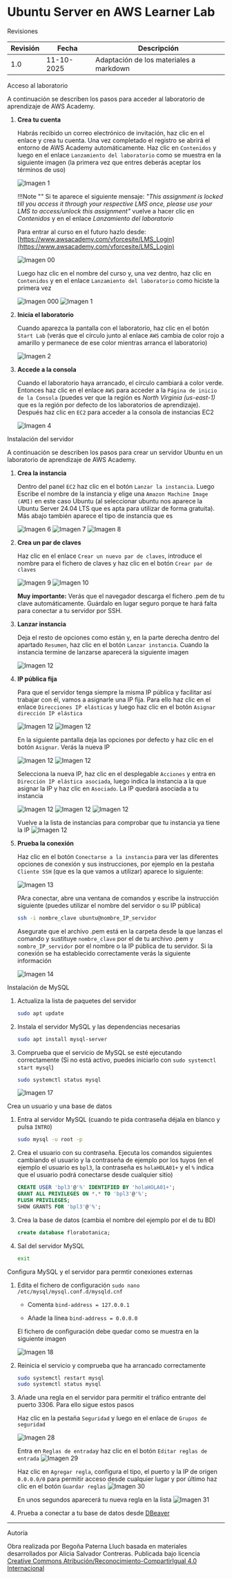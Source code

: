 # Ubuntu Server en AWS Learner Lab

<span class="mi_h3">Revisiones</span>

|Revisión | Fecha| Descripción|
|---------|------|-------------|
|1.0 | 11-10-2025 | Adaptación de los materiales a markdown|


<span class="mi_h3">Acceso al laboratorio</span>

A continuación se describen los pasos para acceder al laboratorio de aprendizaje de AWS Academy.

1. **Crea tu cuenta**

    Habrás recibido un correo electrónico de invitación, haz clic en el enlace y crea tu cuenta. Una vez completado el registro se abrirá el entorno de AWS Academy automáticamente. Haz clic en `Contenidos` y luego en el enlace `Lanzamiento del laboratorio` como se muestra en la siguiente imagen (la primera vez que entres deberás aceptar los términos de uso)

    ![Imagen 1](img/AWS/imagen_001.jpg)

    !!!Note ""
        Si te aparece el siguiente mensaje: *"This assignment is locked till you access it through your respective LMS once, please use your LMS to access/unlock this assignment"* vuelve a hacer clic en *Contenidos* y en el enlace *Lanzamiento del laboratorio*

    Para entrar al curso en el futuro hazlo desde: [https://www.awsacademy.com/vforcesite/LMS_Login](https://www.awsacademy.com/vforcesite/LMS_Login)

    ![Imagen 00](img/AWS/imagen_00r.jpg)

    Luego haz clic en el nombre del curso y, una vez dentro, haz clic en `Contenidos` y en el enlace `Lanzamiento del laboratorio` como hiciste la primera vez 

    ![Imagen 000](img/AWS/imagen_000.jpg)
    ![Imagen 1](img/AWS/imagen_001.jpg)

    
2. **Inicia el laboratorio**

    Cuando aparezca la pantalla con el laboratorio, haz clic en el botón `Start Lab` (verás que el círculo junto al enlace `AWS` cambia de color rojo a amarillo y permanece de ese color mientras arranca el laboratorio)

    ![Imagen 2](img/AWS/imagen_002.jpg)

3. **Accede a la consola**

    Cuando el laboratorio haya arrancado, el círculo cambiará a color verde. Entonces haz clic en el enlace `AWS` para acceder a la `Página de inicio de la Consola` (puedes ver que la región es *North Virginia (us-east-1)* que es la región por defecto de los laboratorios de aprendizaje). Después haz clic en `EC2` para acceder a la consola de instancias EC2

    ![Imagen 4](img/AWS/imagen_004b.jpg)


<span class="mi_h3">Instalación del servidor</span>

A continuación se describen los pasos para crear un servidor Ubuntu en un laboratorio de aprendizaje de AWS Academy.

1. **Crea la instancia**

    Dentro del panel `EC2` haz clic en el botón `Lanzar la instancia`. Luego Escribe el nombre de la instancia y elige una `Amazon Machine Image (AMI)` en este caso Ubuntu (al seleccionar ubuntu nos aparece la Ubuntu Server 24.04 LTS que es apta para utilizar de forma gratuita). Más abajo también aparece el tipo de instancia que es

    ![Imagen 6](img/AWS/imagen_006.jpg)
    ![Imagen 7](img/AWS/imagen_007.jpg)
    ![Imagen 8](img/AWS/imagen_008.jpg)

2. **Crea un par de claves**

    Haz clic en el enlace `Crear un nuevo par de claves`, introduce el nombre para el fichero de claves y haz clic en el botón `Crear par de claves`

    ![Imagen 9](img/AWS/imagen_009.jpg)
    ![Imagen 10](img/AWS/imagen_010r.jpg)

    <span class="mis_avisos">**Muy importante:** Verás que el navegador descarga el fichero .pem de tu clave automáticamente. Guárdalo en lugar seguro porque te hará falta para conectar a tu servidor por SSH.</span>

3. **Lanzar instancia**
 
    Deja el resto de opciones como están y, en la parte derecha dentro del apartado `Resumen`, haz clic en el botón `Lanzar instancia`. Cuando la instancia termine de lanzarse aparecerá la siguiente imagen

    ![Imagen 12](img/AWS/imagen_012.jpg)


4. **IP pública fija**

    Para que el servidor tenga siempre la misma IP pública y facilitar así trabajar con él, vamos a asignarle una IP fija. Para ello haz clic en el enlace `Direcciones IP elásticas` y luego haz clic en el botón `Asignar dirección IP elástica` 
   
    ![Imagen 12](img/AWS/AWS_IP_1.jpg)
    ![Imagen 12](img/AWS/AWS_IP_2.jpg)

    En la siguiente pantalla deja las opciones por defecto y haz clic en el botón `Asignar`. Verás la nueva IP
   
    ![Imagen 12](img/AWS/AWS_IP_3.jpg)
    ![Imagen 12](img/AWS/AWS_IP_4.jpg)

    Selecciona la nueva IP, haz clic en el desplegable `Acciones` y entra en `Dirección IP elástica asociada`, luego indica la instancia a la que asignar la IP y haz clic en `Asociado`. La IP quedará asociada a tu instancia

    ![Imagen 12](img/AWS/AWS_IP_5.jpg)
    ![Imagen 12](img/AWS/AWS_IP_6.jpg)
    ![Imagen 12](img/AWS/AWS_IP_7.jpg)

    Vuelve a la lista de instancias para comprobar que tu instancia ya tiene la IP
    ![Imagen 12](img/AWS/AWS_IP_8.jpg)

5. **Prueba la conexión**

    Haz clic en el botón `Conectarse a la instancia` para ver las diferentes opciones de conexión y sus instrucciones, por ejemplo en la pestaña `Cliente SSH` (que es la que vamos a utilizar) aparece lo siguiente:

    ![Imagen 13](img/AWS/imagen_013.jpg)

    PAra conectar, abre una ventana de comandos y escribe la instrucción siguiente (puedes utilizar el nombre del servidor o su IP pública)

    ```bash
    ssh -i nombre_clave ubuntu@nombre_IP_servidor
    ```
    Asegurate que el archivo .pem está en la carpeta desde la que lanzas el comando y sustituye `nombre_clave` por el de tu archivo .pem y `nombre_IP_servidor` por el nombre o la IP pública de tu servidor. Si la conexión se ha establecido correctamente verás la siguiente información

    ![Imagen 14](img/AWS/imagen_014.jpg)



<span class="mi_h3">Instalación de MySQL</span>

1. Actualiza la lista de paquetes del servidor
    ```bash
    sudo apt update
    ```

2. Instala el servidor MySQL y las dependencias necesarias
    ```bash
    sudo apt install mysql-server
    ```

3. Comprueba que el servicio de MySQL se esté ejecutando correctamente (Si no está activo, puedes iniciarlo con `sudo systemctl start mysql`)
    ```bash
    sudo systemctl status mysql
    ```
    ![Imagen 17](img/AWS/imagen_017.jpg)
    

<span class="mi_h3">Crea un usuario y una base de datos</span>

1. Entra al servidor MySQL (cuando te pida contraseña déjala en blanco y pulsa `INTRO`)
    ```bash
    sudo mysql -u root -p 
    ```

2. Crea el usuario con su contraseña. Ejecuta los comandos siguientes cambiando el usuario y la contraseña de ejemplo por los tuyos (en el ejemplo el usuario es `bpl3`, la contraseña es `holaHOLA01+` y el `%` indica que el usuario podrá conectarse desde cualquier sitio)
    ```sql
    CREATE USER 'bpl3'@'%' IDENTIFIED BY 'holaHOLA01+';
    GRANT ALL PRIVILEGES ON *.* TO 'bpl3'@'%';    
    FLUSH PRIVILEGES;
    SHOW GRANTS FOR 'bpl3'@'%';
    ```

3. Crea la base de datos (cambia el nombre del ejemplo por el de tu BD)
    ```sql
    create database florabotanica;
    ```

4. Sal del servidor MySQL
    ```bash
    exit
    ```


<span class="mi_h3">Configura MySQL y el servidor para permtir conexiones externas</span>

1. Edita el fichero de configuración
`sudo nano /etc/mysql/mysql.conf.d/mysqld.cnf`
    - Comenta `bind-address = 127.0.0.1`

    - Añade la línea `bind-address = 0.0.0.0`

    El fichero de configuración debe quedar como se muestra en la siguiente imagen

    ![Imagen 18](img/AWS/imagen_018.jpg)

2. Reinicia el servicio y comprueba que ha arrancado correctamente
    ```bash
    sudo systemctl restart mysql
    sudo systemctl status mysql
    ```

3. Añade una regla en el servidor para permitir el tráfico entrante del puerto 3306. Para ello sigue estos pasos

    Haz clic en la pestaña `Seguridad` y luego en el enlace de `Grupos de seguridad`

    ![Imagen 28](img/AWS/imagen_028.jpg)


    Entra en `Reglas de entrada`y haz clic en el botón `Editar reglas de entrada`
    ![Imagen 29](img/AWS/imagen_029.jpg)
    
    Haz clic en `Agregar regla`, configura el tipo, el puerto y la IP de origen `0.0.0.0/0` para permitir acceso desde cualquier lugar y por último haz clic en el botón `Guardar reglas`
    ![Imagen 30](img/AWS/imagen_030.jpg)

    En unos segundos aparecerá tu nueva regla en la lista
    ![Imagen 31](img/AWS/imagen_031.jpg)


4. Prueba a conectar a tu base de datos desde [DBeaver](dbeaver.html)


---

<span class="mi_h3">Autoría</span>

Obra realizada por Begoña Paterna Lluch basada en materiales desarrollados por Alicia Salvador Contreras. Publicada bajo licencia [Creative Commons Atribución/Reconocimiento-CompartirIgual 4.0 Internacional](https://creativecommons.org/licenses/by-sa/4.0/)




<!--
```bash
sudo ufw allow 3306
```
-->



<!--
### ss -tulnp | grep 3306

**antes de habilitar acceso externo**
```
tcp LISTEN 0 151 127.0.0.1:3306 0.0.0.0:*
tcp LISTEN 0 70 127.0.0.1:33060 0.0.0.0:*
```

**después de habilitar acceso externo**
```
tcp LISTEN 0 70 127.0.0.1:33060 0.0.0.0:*
tcp LISTEN 0 151 0.0.0.0:3306 0.0.0.0:*
```
-->




<!-- 

de la instalación de MySQL
3. Ejecuta el script de seguridad para establecer una contraseña de usuario root, eliminar usuarios anónimos y deshabilitar el inicio de sesión remoto del usuario root:
    ```bash
    sudo mysql_secure_installation
    ```
    ![Imagen 15](img/AWS/imagen_015.jpg)
    ![Imagen 16](img/AWS/imagen_016.jpg)

-->

